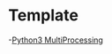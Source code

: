 Template
========

-[Python3 MultiProcessing](/root/python/PythonTutorial/Template/multiprocess_template.py)